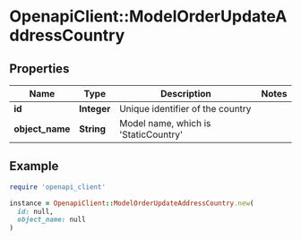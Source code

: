 # OpenapiClient::ModelOrderUpdateAddressCountry

## Properties

| Name | Type | Description | Notes |
| ---- | ---- | ----------- | ----- |
| **id** | **Integer** | Unique identifier of the country |  |
| **object_name** | **String** | Model name, which is &#39;StaticCountry&#39; |  |

## Example

```ruby
require 'openapi_client'

instance = OpenapiClient::ModelOrderUpdateAddressCountry.new(
  id: null,
  object_name: null
)
```

